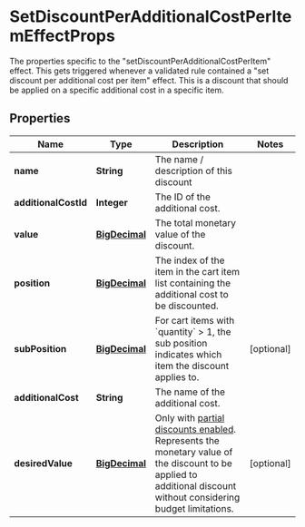 

# SetDiscountPerAdditionalCostPerItemEffectProps

The properties specific to the \"setDiscountPerAdditionalCostPerItem\" effect. This gets triggered whenever a validated rule contained a \"set discount per additional cost per item\" effect. This is a discount that should be applied on a specific additional cost in a specific item.
## Properties

Name | Type | Description | Notes
------------ | ------------- | ------------- | -------------
**name** | **String** | The name / description of this discount | 
**additionalCostId** | **Integer** | The ID of the additional cost. | 
**value** | [**BigDecimal**](BigDecimal.md) | The total monetary value of the discount. | 
**position** | [**BigDecimal**](BigDecimal.md) | The index of the item in the cart item list containing the additional cost to be discounted. | 
**subPosition** | [**BigDecimal**](BigDecimal.md) | For cart items with &#x60;quantity&#x60; &gt; 1, the sub position indicates which item the discount applies to.  |  [optional]
**additionalCost** | **String** | The name of the additional cost. | 
**desiredValue** | [**BigDecimal**](BigDecimal.md) | Only with [partial discounts enabled](https://docs.talon.one/docs/product/campaigns/campaign-evaluation/#partial-discounts). Represents the monetary value of the discount to be applied to additional discount without considering budget limitations.  |  [optional]



